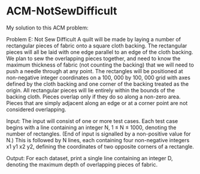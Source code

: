 # ACM-NotSewDifficult
My solution to this ACM problem:

Problem E: Not Sew Difficult
A quilt will be made by laying a number of rectangular pieces of fabric
onto a square cloth backing. The rectangular pieces will all be laid with one
edge parallel to an edge of the cloth backing.
We plan to sew the overlapping pieces together, and need to know the
maximum thickness of fabric (not counting the backing) that we will need to
push a needle through at any point.
The rectangles will be positioned at non-negative integer coordinates on
a 100, 000 by 100, 000 grid with axes defined by the cloth backing and one corner of the backing
treated as the origin. All rectangular pieces will lie entirely within the bounds of the backing cloth.
Pieces overlap only if they do so along a non-zero area. Pieces that are simply adjacent along
an edge or at a corner point are not considered overlapping.

Input:
The input will consist of one or more test cases.
Each test case begins with a line containing an integer N, 1 ≤ N ≤ 1000, denoting the number
of rectangles. (End of input is signalled by a non-positive value for N.)
This is followed by N lines, each containing four non-negative integers x1 y1 x2 y2, defining
the coordinates of two opposite corners of a rectangle.

Output:
For each dataset, print a single line containing an integer D, denoting the maximum depth of
overlapping pieces of fabric.
